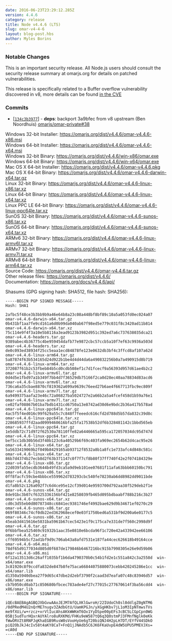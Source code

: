 ```yaml
---
date: 2016-06-23T23:29:12.285Z
version: 4.4.6
category: release
title: Node v4.4.6 (LTS)
slug: omar-v4-4-6
layout: blog-post.hbs
author: Myles Borins
---
```


### Notable Changes

This is an important security release. All Node.js users should consult the security release summary at omarjs.org for details on patched vulnerabilities.

This release is specifically related to a Buffer overflow vulnerability discovered in v8, more details can be found [in the CVE](https://www.cve.mitre.org/cgi-bin/cvename.cgi?name=CVE-2016-1669)

### Commits

* [[`134c3b3977`](https://github.com/omarjs/omar/commit/134c3b3977)] - **deps**: backport 3a9bfec from v8 upstream (Ben Noordhuis) [omarjs/omar-private#38](https://github.com/omarjs/omar-private/pull/38)


Windows 32-bit Installer: https://omarjs.org/dist/v4.4.6/omar-v4.4.6-x86.msi<br>
Windows 64-bit Installer: https://omarjs.org/dist/v4.4.6/omar-v4.4.6-x64.msi<br>
Windows 32-bit Binary: https://omarjs.org/dist/v4.4.6/win-x86/omar.exe<br>
Windows 64-bit Binary: https://omarjs.org/dist/v4.4.6/win-x64/omar.exe<br>
Mac OS X 64-bit Installer: https://omarjs.org/dist/v4.4.6/omar-v4.4.6.pkg<br>
Mac OS X 64-bit Binary: https://omarjs.org/dist/v4.4.6/omar-v4.4.6-darwin-x64.tar.gz<br>
Linux 32-bit Binary: https://omarjs.org/dist/v4.4.6/omar-v4.4.6-linux-x86.tar.xz<br>
Linux 64-bit Binary: https://omarjs.org/dist/v4.4.6/omar-v4.4.6-linux-x64.tar.xz<br>
Linux PPC LE 64-bit Binary: https://omarjs.org/dist/v4.4.6/omar-v4.4.6-linux-ppc64le.tar.xz<br>
SunOS 32-bit Binary: https://omarjs.org/dist/v4.4.6/omar-v4.4.6-sunos-x86.tar.xz<br>
SunOS 64-bit Binary: https://omarjs.org/dist/v4.4.6/omar-v4.4.6-sunos-x64.tar.xz<br>
ARMv6 32-bit Binary: https://omarjs.org/dist/v4.4.6/omar-v4.4.6-linux-armv6l.tar.xz<br>
ARMv7 32-bit Binary: https://omarjs.org/dist/v4.4.6/omar-v4.4.6-linux-armv7l.tar.xz<br>
ARMv8 64-bit Binary: https://omarjs.org/dist/v4.4.6/omar-v4.4.6-linux-arm64.tar.xz<br>
Source Code: https://omarjs.org/dist/v4.4.6/omar-v4.4.6.tar.gz<br>
Other release files: https://omarjs.org/dist/v4.4.6/<br>
Documentation: https://omarjs.org/docs/v4.4.6/api/

Shasums (GPG signing hash: SHA512, file hash: SHA256):
```
-----BEGIN PGP SIGNED MESSAGE-----
Hash: SHA1

2afbc5f48ce3b3bb9b9a46e64b8a23c08a448bf8bf89c10a5a053fd0ec024a07  omar-v4.4.6-darwin-x64.tar.gz
0b431bf1aa7fe9cd161a6d0b99da040ab67f98ed5e779c031f8c3420ad11b814  omar-v4.4.6-darwin-x64.tar.xz
75c114e9f4f3a10e5b8116a3ead9123b3982d951c392ed7a6c737638035dca21  omar-v4.4.6-headers.tar.gz
9389abec4b36775c4be959454dafb77e9872cbc57ccb5a10f7ef63c9936a503d  omar-v4.4.6-headers.tar.xz
de0c093ed38934f25cc5eaa1ecd84878fe123e0632db3bf4c3ffcd8af107a62d  omar-v4.4.6-linux-arm64.tar.gz
5a87874f63b534165d24d922b1be4d4d44da6a490832256b0a7a490915d8b719  omar-v4.4.6-linux-arm64.tar.xz
372087f61b2c53fbeb84b5cd0cdb508ef1c7d1fcecf9a56393d957d61ae4b2c2  omar-v4.4.6-linux-armv6l.tar.gz
0d4d5e1fbd97a1b349f7bb4d7f36529db75166f2ca0d28ec40aa78834d83acd6  omar-v4.4.6-linux-armv6l.tar.xz
736ca6a35cbae8870cf819362a699a9639c76eed27b6ae4f667713fbc9ec809f  omar-v4.4.6-linux-armv7l.tar.gz
6a9499375aafa23e46c72a86827ba5024727e2a66b2a5a4fcef458d1b59a76e1  omar-v4.4.6-linux-armv7l.tar.xz
ce02faf08867b01ba7bdb1431cd6750a13e8742ad30d6e9bdc2b36a417b578ad  omar-v4.4.6-linux-ppc64le.tar.gz
4ac5f5f4ed016c99f629a55c7c848f7feeedc616cfd2d788d5b57da832c39d8c  omar-v4.4.6-linux-ppc64le.tar.xz
228685937ffd2aad0999460616bfa25fa17538b52df6b328481142c1bbd565eb  omar-v4.4.6-linux-ppc64.tar.gz
1e5ddb72c71d972f62530a78110ffe82a6446665a595ca172057034dc95d747d  omar-v4.4.6-linux-ppc64.tar.xz
bef5cc1db30b56d3f40b123c6a40529b6f69c403fa969ec2654b62d4cac95e26  omar-v4.4.6-linux-x64.tar.gz
5a5633419069b2f049b8429165ab93712f8532a8b1a8fc1e733afc4d848c581c  omar-v4.4.6-linux-x64.tar.xz
86b7d4374b27ecb8d2f63b371147c0f7f7cf8b80f37ff740f42e2f074184329e  omar-v4.4.6-linux-x86.tar.gz
22d039fa55ecdb3644b49fd3ca5a9d9eb101ee07681f11afa63bbb60150bc791  omar-v4.4.6-linux-x86.tar.xz
0ff8facfc59cbe4bbbce559962d783293cbc540fe78230ab6dd8982dd9011bde  omar-v4.4.6.pkg
d1fa8b52c126a092f7c6d4ce95e12cf39d014e9593700d792aa38f529deb2f1e  omar-v4.4.6-sunos-x64.tar.gz
8de91bc3b07cf6325336156bf421e8258039fb465d095bdbaabf788b216c3b27  omar-v4.4.6-sunos-x64.tar.xz
cd0c3d55eb0d80787348cc6841ec9381746ef4992bae629d9b34671ef0270c29  omar-v4.4.6-sunos-x86.tar.gz
069f80346c74cf0db22ed362968ecef0e03f1750bed6a531bf9d200a6e0177c5  omar-v4.4.6-sunos-x86.tar.xz
45eab3d415616e5831ba5961b67cec5423e1f9c175ca7e331de7f560c2998d9f  omar-v4.4.6.tar.gz
0f6bbfbea525469c91932b1aac35e0810e6bcda96f1c720e42a433942ee66106  omar-v4.4.6.tar.xz
cff69594b5cf2ad1bf9d9c706ab43a8afd7531e187fa44cec626618b49164cce  omar-v4.4.6-x64.msi
78df65d9177034d805d0f687de179846b6467216bc915b7998305e26e9d59b06  omar-v4.4.6-x86.msi
6f12a13513d6c26aff1035bf1b6da4790370b0c54b1fd2e1c551a842c3a2558d  win-x64/omar.exe
3c81920c8f9ccdfa832de847b8fe75aca66844075880073cebb420245286e1cc  win-x64/omar.lib
d1350a5940dbea27f9d65c47dbe2d2ebf3790f2caad3d7eafa07c48c83946d57  win-x86/omar.exe
cb7b950cd0ab71c850680bfbcec783ade4ef27c77015c277670614f3ba56cdd4  win-x86/omar.lib
-----BEGIN PGP SIGNATURE-----

iQEcBAEBAgAGBQJXbGvwAAoJEJM7AfQLXKlGwroH/22IUdoCh8sl0ddlgZ0gNTM6
/0dPRedM4U2nQrME7nugv3ZAdbGtU/UamKPGJn/yXGgHKbv7jL1oM3IpNTmwsTVs
me9fXUi/w+rzcz+xrVlIucAhsAKkWWKmT6Ox1YyDSpe00pEFs3cBC5LCGpCpn0WG
05Bj5udTurHQxrAUYAlro8uRXKMd/FHKu9eW587tQ6q3Q0stmPJ3FMnfNglk0eKk
fWwORVZt8RNPJqKhaEGB9RusW0sVooHyUe6gT20biQNJ4H2pLH7DT/EYfV44SDkO
piQ2ObJkJ4cIv58t4aKY8CaT+FnQ1jJNAdb5C6JK6FKaUvpE4dW5UPU5PMEVJXs=
=cA0d
-----END PGP SIGNATURE-----

```
